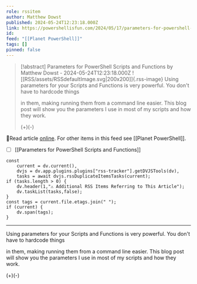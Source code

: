 ```yaml
---
role: rssitem
author: Matthew Dowst
published: 2024-05-24T12:23:18.000Z
link: https://powershellisfun.com/2024/05/17/parameters-for-powershell-scripts-and-functions/
id: 
feed: "[[Planet PowerShell]]"
tags: []
pinned: false
---
```


> [!abstract] Parameters for PowerShell Scripts and Functions by Matthew Dowst - 2024-05-24T12:23:18.000Z
> ![[RSS/assets/RSSdefaultImage.svg|200x200]]{.rss-image}
> Using parameters for your Scripts and Functions is very powerful. You don't have to hardcode things
> 
> in them, making running them from a command line easier. This blog post will show you the parameters I use in most of my scripts and how they work.
> 
> (+)(-)

🔗Read article [online](https://powershellisfun.com/2024/05/17/parameters-for-powershell-scripts-and-functions/). For other items in this feed see [[Planet PowerShell]].

- [ ] [[Parameters for PowerShell Scripts and Functions]]

~~~dataviewjs
const
    current = dv.current(),
	dvjs = dv.app.plugins.plugins["rss-tracker"].getDVJSTools(dv),
	tasks = await dvjs.rssDuplicateItemsTasks(current);
if (tasks.length > 0) {
	dv.header(1,"⚠ Additional RSS Items Referring to This Article");
    dv.taskList(tasks,false);
}
const tags = current.file.etags.join(" ");
if (current) {
	dv.span(tags);
}
~~~

- - -
Using parameters for your Scripts and Functions is very powerful. You don't have to hardcode things

in them, making running them from a command line easier. This blog post will show you the parameters I use in most of my scripts and how they work.

(+)(-)